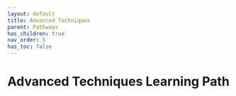 ```yaml
---
layout: default
title: Advanced Techniques
parent: Pathways
has_children: true
nav_order: 5
has_toc: false
---
```


# Advanced Techniques Learning Path
